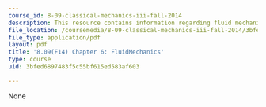 ```yaml
---
course_id: 8-09-classical-mechanics-iii-fall-2014
description: This resource contains information regarding fluid mechanics.
file_location: /coursemedia/8-09-classical-mechanics-iii-fall-2014/3bfed6897483f5c55bf615ed583af603_MIT8_09F14_Chapter_6.pdf
file_type: application/pdf
layout: pdf
title: '8.09(F14) Chapter 6: FluidMechanics'
type: course
uid: 3bfed6897483f5c55bf615ed583af603

---
```

None